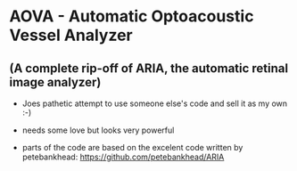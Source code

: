 # AOVA - Automatic Optoacoustic Vessel Analyzer
## (A complete rip-off of ARIA, the automatic retinal image analyzer)
- Joes pathetic attempt to use someone else's code and sell it as my own :-)
- needs some love but looks very powerful  

- parts of the code are based on the excelent code written by petebankhead:
https://github.com/petebankhead/ARIA